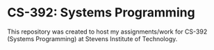 # CS-392: Systems Programming

This repository was created to host my assignments/work for CS-392 (Systems Programming) at Stevens Institute of Technology.
